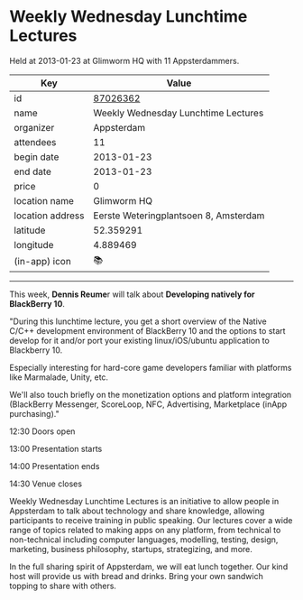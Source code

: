 # Weekly Wednesday Lunchtime Lectures
Held at 2013-01-23 at Glimworm HQ with 11 Appsterdammers.
        
|Key|Value
|---|---|
|id|[87026362](https://www.meetup.com/appsterdam/events/87026362/)|
|name|Weekly Wednesday Lunchtime Lectures|
|organizer|Appsterdam|
|attendees|11|
|begin date|2013-01-23|
|end date|2013-01-23|
|price|0|
|location name|Glimworm HQ|
|location address|Eerste Weteringplantsoen 8, Amsterdam|
|latitude|52.359291|
|longitude|4.889469|
|(in-app) icon|📚|

---

This week, **Dennis Reume**r will talk about **Developing natively for BlackBerry 10**.

"During this lunchtime lecture, you get a short overview of the Native C/C++ development environment of BlackBerry 10 and the options to start develop for it and/or port your existing linux/iOS/ubuntu application to Blackberry 10.

Especially interesting for hard-core game developers familiar with platforms like Marmalade, Unity, etc.

We'll also touch briefly on the monetization options and platform integration (BlackBerry Messenger, ScoreLoop, NFC, Advertising, Marketplace (inApp purchasing)."

12:30 Doors open

13:00 Presentation starts

14:00 Presentation ends

14:30 Venue closes

Weekly Wednesday Lunchtime Lectures is an initiative to allow people in Appsterdam to talk about technology and share knowledge, allowing participants to receive training in public speaking. Our lectures cover a wide range of topics related to making apps on any platform, from technical to non-technical including computer languages, modelling, testing, design, marketing, business philosophy, startups, strategizing, and more.

In the full sharing spirit of Appsterdam, we will eat lunch together. Our kind host will provide us with bread and drinks. Bring your own sandwich topping to share with others.


